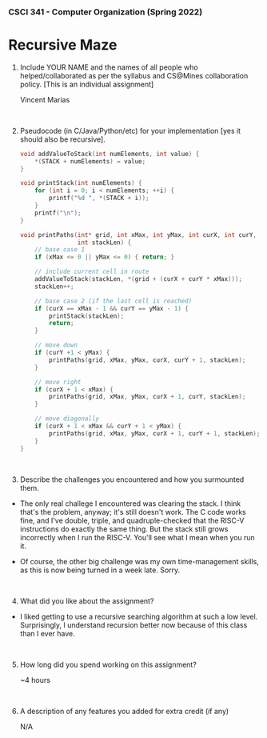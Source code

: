 ### CSCI 341 - Computer Organization (Spring 2022)
# Recursive Maze

1) Include YOUR NAME and the names of all people who helped/collaborated as per the syllabus and CS@Mines collaboration policy. [This is an individual assignment]

    Vincent Marias

<br>

2) Pseudocode (in C/Java/Python/etc) for your implementation [yes it should also be recursive].

    ```c
    void addValueToStack(int numElements, int value) {
        *(STACK + numElements) = value;
    }

    void printStack(int numElements) {
        for (int i = 0; i < numElements; ++i) {
            printf("%d ", *(STACK + i));
        }
        printf("\n");
    }

    void printPaths(int* grid, int xMax, int yMax, int curX, int curY,
                    int stackLen) {
        // base case 1
        if (xMax <= 0 || yMax <= 0) { return; }

        // include current cell in route
        addValueToStack(stackLen, *(grid + (curX + curY * xMax)));
        stackLen++;

        // base case 2 (if the last cell is reached)
        if (curX == xMax - 1 && curY == yMax - 1) {
            printStack(stackLen);
            return;
        }

        // move down
        if (curY +1 < yMax) {
            printPaths(grid, xMax, yMax, curX, curY + 1, stackLen);
        }

        // move right
        if (curX + 1 < xMax) {
            printPaths(grid, xMax, yMax, curX + 1, curY, stackLen);
        }

        // move diagonally
        if (curX + 1 < xMax && curY + 1 < yMax) {
            printPaths(grid, xMax, yMax, curX + 1, curY + 1, stackLen);
        }
    }
    ```

<br>

3) Describe the challenges you encountered and how you surmounted them.

- The only real challege I encountered was clearing the stack. I think that's the problem, anyway; it's still doesn't work. The C code works fine, and I've double, triple, and quadruple-checked that the RISC-V instructions do exactly the same thing. But the stack still grows incorrectly when I run the RISC-V. You'll see what I mean when you run it.

- Of course, the other big challenge was my own time-management skills, as this is now being turned in a week late. Sorry.

<br>

4) What did you like about the assignment?

- I liked getting to use a recursive searching algorithm at such a low level. Surprisingly, I understand recursion better now because of this class than I ever have.

<br>

5) How long did you spend working on this assignment?

    ~4 hours

<br>

6) A description of any features you added for extra credit (if any)

    N/A
